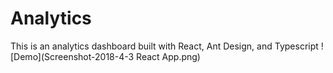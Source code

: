 # Analytics

This is an analytics dashboard built with React, Ant Design, and Typescript
![Demo](Screenshot-2018-4-3 React App.png)
